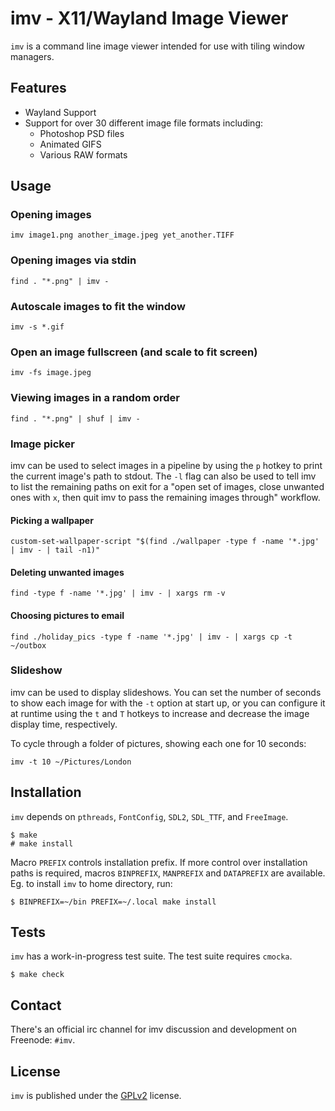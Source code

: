 imv - X11/Wayland Image Viewer
==============================

`imv` is a command line image viewer intended for use with tiling window managers.

Features
--------

* Wayland Support
* Support for over 30 different image file formats including:
  * Photoshop PSD files
  * Animated GIFS
  * Various RAW formats

Usage
-----

### Opening images
    imv image1.png another_image.jpeg yet_another.TIFF

### Opening images via stdin
    find . "*.png" | imv -

### Autoscale images to fit the window
    imv -s *.gif

### Open an image fullscreen (and scale to fit screen)
    imv -fs image.jpeg

### Viewing images in a random order
    find . "*.png" | shuf | imv -

### Image picker
imv can be used to select images in a pipeline by using the `p` hotkey to print
the current image's path to stdout. The `-l` flag can also be used to tell imv
to list the remaining paths on exit for a "open set of images, close unwanted
ones with `x`, then quit imv to pass the remaining images through" workflow.

#### Picking a wallpaper
    custom-set-wallpaper-script "$(find ./wallpaper -type f -name '*.jpg' | imv - | tail -n1)"

#### Deleting unwanted images
    find -type f -name '*.jpg' | imv - | xargs rm -v

#### Choosing pictures to email
    find ./holiday_pics -type f -name '*.jpg' | imv - | xargs cp -t ~/outbox

### Slideshow

imv can be used to display slideshows. You can set the number of seconds to
show each image for with the `-t` option at start up, or you can configure it
at runtime using the `t` and `T` hotkeys to increase and decrease the image
display time, respectively.

To cycle through a folder of pictures, showing each one for 10 seconds:

    imv -t 10 ~/Pictures/London

Installation
------------

`imv` depends on `pthreads`, `FontConfig`, `SDL2`, `SDL_TTF`, and `FreeImage`.

    $ make
    # make install

Macro `PREFIX` controls installation prefix.  If more control over installation
paths is required, macros `BINPREFIX`, `MANPREFIX` and `DATAPREFIX` are
available.  Eg. to install `imv` to home directory, run:

    $ BINPREFIX=~/bin PREFIX=~/.local make install

Tests
-----

`imv` has a work-in-progress test suite. The test suite requires `cmocka`.

    $ make check

Contact
-------

There's an official irc channel for imv discussion and development on
Freenode: `#imv`.

License
-------
`imv` is published under the [GPLv2](LICENSE) license.
